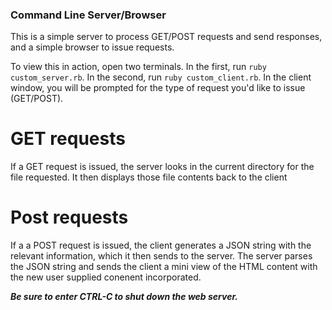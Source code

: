 ### Command Line Server/Browser

This is a simple server to process GET/POST requests and send responses, and a simple browser to issue requests. 

To view this in action, open two terminals. In the first, run `ruby custom_server.rb`. In the second, run `ruby custom_client.rb`. In the client window, you will be prompted for the type of request you'd like to issue (GET/POST). 

# GET requests
If a GET request is issued, the server looks in the current directory for the file requested. It then displays those file contents back to the client

# Post requests
If a a POST request is issued, the client generates a JSON string with the relevant information, which it then sends to the server. The server parses the JSON string and sends the client a mini view of the HTML content with the new user supplied conenent incorporated. 

***Be sure to enter CTRL-C to shut down the web server.*** 